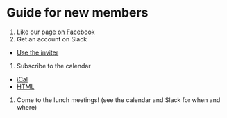 Guide for new members
=====================

1. Like our [page on Facebook](https://www.facebook.com/CodeAtLTH/)
1. Get an account on Slack
  - [Use the inviter](https://codeatlth.herokuapp.com/)
1. Subscribe to the calendar
  - [iCal](https://calendar.google.com/calendar/ical/oubpi3372hdf6otkatuqre434k%40group.calendar.google.com/public/basic.ics)
  - [HTML](https://calendar.google.com/calendar/embed?src=oubpi3372hdf6otkatuqre434k%40group.calendar.google.com&ctz=Europe/Stockholm)
1. Come to the lunch meetings! (see the calendar and Slack for when and where)
